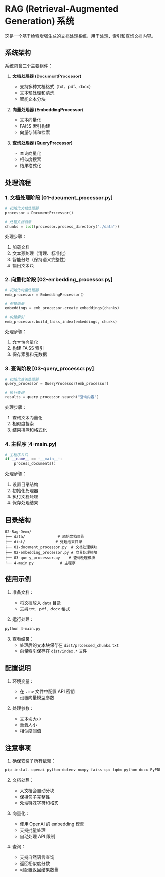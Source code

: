 # RAG (Retrieval-Augmented Generation) 系统

这是一个基于检索增强生成的文档处理系统，用于处理、索引和查询文档内容。

## 系统架构

系统包含三个主要组件：

1. **文档处理器 (DocumentProcessor)**
   - 支持多种文档格式（txt、pdf、docx）
   - 文本预处理和清洗
   - 智能文本分块

2. **向量处理器 (EmbeddingProcessor)**
   - 文本向量化
   - FAISS 索引构建
   - 向量存储和检索

3. **查询处理器 (QueryProcessor)**
   - 查询向量化
   - 相似度搜索
   - 结果格式化

## 处理流程

### 1. 文档处理阶段 [01-document_processor.py]
```python
# 初始化文档处理器
processor = DocumentProcessor()

# 处理文档目录
chunks = list(processor.process_directory("./data"))
```

处理步骤：
1. 加载文档
2. 文本预处理（清理、标准化）
3. 智能分块（保持语义完整性）
4. 输出文本块

### 2. 向量化阶段 [02-embedding_processor.py]
```python
# 初始化向量处理器
emb_processor = EmbeddingProcessor()

# 创建向量
embeddings = emb_processor.create_embeddings(chunks)

# 构建索引
emb_processor.build_faiss_index(embeddings, chunks)
```

处理步骤：
1. 文本块向量化
2. 构建 FAISS 索引
3. 保存索引和元数据

### 3. 查询阶段 [03-query_processor.py]
```python
# 初始化查询处理器
query_processor = QueryProcessor(emb_processor)

# 执行查询
results = query_processor.search("查询内容")
```

处理步骤：
1. 查询文本向量化
2. 相似度搜索
3. 结果排序和格式化

### 4. 主程序 [4-main.py]
```python
# 主程序入口
if __name__ == "__main__":
    process_documents()
```

处理步骤：
1. 设置目录结构
2. 初始化处理器
3. 执行文档处理
4. 保存处理结果

## 目录结构

```
02-Rag-Demo/
├── data/               # 原始文档目录
├── dist/              # 处理结果目录
├── 01-document_processor.py  # 文档处理模块
├── 02-embedding_processor.py # 向量处理模块
├── 03-query_processor.py    # 查询处理模块
└── 4-main.py            # 主程序
```

## 使用示例

1. 准备文档：
   - 将文档放入 `data` 目录
   - 支持 txt、pdf、docx 格式

2. 运行处理：
```bash
python 4-main.py
```

3. 查看结果：
   - 处理后的文本块保存在 `dist/processed_chunks.txt`
   - 向量索引保存在 `dist/index.*` 文件

## 配置说明

1. 环境变量：
   - 在 `.env` 文件中配置 API 密钥
   - 设置向量模型参数

2. 处理参数：
   - 文本块大小
   - 重叠大小
   - 相似度阈值

## 注意事项

1. 确保安装了所有依赖：
```bash
pip install openai python-dotenv numpy faiss-cpu tqdm python-docx PyPDF2
```

2. 文档处理：
   - 大文档会自动分块
   - 保持句子完整性
   - 处理特殊字符和格式

3. 向量化：
   - 使用 OpenAI 的 embedding 模型
   - 支持批量处理
   - 自动处理 API 限制

4. 查询：
   - 支持自然语言查询
   - 返回相似度分数
   - 可配置返回结果数量